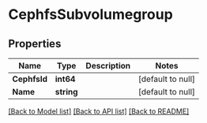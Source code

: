 # CephfsSubvolumegroup

## Properties
Name | Type | Description | Notes
------------ | ------------- | ------------- | -------------
**CephfsId** | **int64** |  | [default to null]
**Name** | **string** |  | [default to null]

[[Back to Model list]](../README.md#documentation-for-models) [[Back to API list]](../README.md#documentation-for-api-endpoints) [[Back to README]](../README.md)

